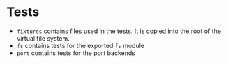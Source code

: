 # Tests

-   `fixtures` contains files used in the tests. It is copied into the root of the virtual file system.
-   `fs` contains tests for the exported `fs` module
-   `port` contains tests for the port backends
